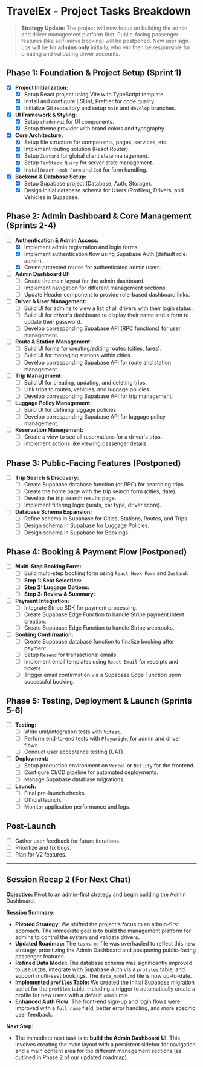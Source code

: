 # TravelEx - Project Tasks Breakdown

> **Strategy Update:** The project will now focus on building the admin and driver management platform first. Public-facing passenger features (like self-serve booking) will be postponed. New user sign-ups will be for **admins only** initially, who will then be responsible for creating and validating driver accounts.

## Phase 1: Foundation & Project Setup (Sprint 1)

- [x] **Project Initialization:**
    - [x] Setup React project using Vite with TypeScript template.
    - [x] Install and configure ESLint, Prettier for code quality.
    - [x] Initialize Git repository and setup `main` and `develop` branches.
- [x] **UI Framework & Styling:**
    - [x] Setup `shadcn/ui` for UI components.
    - [x] Setup theme provider with brand colors and typography.
- [x] **Core Architecture:**
    - [x] Setup file structure for components, pages, services, etc.
    - [x] Implement routing solution (React Router).
    - [x] Setup `Zustand` for global client state management.
    - [x] Setup `TanStack Query` for server state management.
    - [x] Install `React Hook Form` and `Zod` for form handling.
- [x] **Backend & Database Setup:**
    - [x] Setup Supabase project (Database, Auth, Storage).
    - [x] Design initial database schema for Users (Profiles), Drivers, and Vehicles in Supabase.

## Phase 2: Admin Dashboard & Core Management (Sprints 2-4)

- [ ] **Authentication & Admin Access:**
    - [x] Implement admin registration and login forms.
    - [x] Implement authentication flow using Supabase Auth (default role: admin).
    - [x] Create protected routes for authenticated admin users.
- [ ] **Admin Dashboard UI:**
    - [ ] Create the main layout for the admin dashboard.
    - [ ] Implement navigation for different management sections.
    - [ ] Update Header component to provide role-based dashboard links.
- [ ] **Driver & User Management:**
    - [ ] Build UI for admins to view a list of all drivers with their login status.
    - [ ] Build UI for driver's dashboard to display their name and a form to update their password.
    - [ ] Develop corresponding Supabase API (RPC functions) for user management.
- [ ] **Route & Station Management:**
    - [ ] Build UI forms for creating/editing routes (cities, fares).
    - [ ] Build UI for managing stations within cities.
    - [ ] Develop corresponding Supabase API for route and station management.
- [ ] **Trip Management:**
    - [ ] Build UI for creating, updating, and deleting trips.
    - [ ] Link trips to routes, vehicles, and luggage policies.
    - [ ] Develop corresponding Supabase API for trip management.
- [ ] **Luggage Policy Management:**
    - [ ] Build UI for defining luggage policies.
    - [ ] Develop corresponding Supabase API for luggage policy management.
- [ ] **Reservation Management:**
    - [ ] Create a view to see all reservations for a driver's trips.
    - [ ] Implement actions like viewing passenger details.

## Phase 3: Public-Facing Features (Postponed)

- [ ] **Trip Search & Discovery:**
    - [ ] Create Supabase database function (or RPC) for searching trips.
    - [ ] Create the home page with the trip search form (cities, date).
    - [ ] Develop the trip search results page.
    - [ ] Implement filtering logic (seats, car type, driver score).
- [ ] **Database Schema Expansion:**
    - [ ] Refine schema in Supabase for Cities, Stations, Routes, and Trips.
    - [ ] Design schema in Supabase for Luggage Policies.
    - [ ] Design schema in Supabase for Bookings.

## Phase 4: Booking & Payment Flow (Postponed)

- [ ] **Multi-Step Booking Form:**
    - [ ] Build multi-step booking form using `React Hook Form` and `Zustand`.
    - [ ] **Step 1: Seat Selection:**
    - [ ] **Step 2: Luggage Options:**
    - [ ] **Step 3: Review & Summary:**
- [ ] **Payment Integration:**
    - [ ] Integrate Stripe SDK for payment processing.
    - [ ] Create Supabase Edge Function to handle Stripe payment intent creation.
    - [ ] Create Supabase Edge Function to handle Stripe webhooks.
- [ ] **Booking Confirmation:**
    - [ ] Create Supabase database function to finalize booking after payment.
    - [ ] Setup `Resend` for transactional emails.
    - [ ] Implement email templates using `React Email` for receipts and tickets.
    - [ ] Trigger email confirmation via a Supabase Edge Function upon successful booking.

## Phase 5: Testing, Deployment & Launch (Sprints 5-6)

- [ ] **Testing:**
    - [ ] Write unit/integration tests with `Vitest`.
    - [ ] Perform end-to-end tests with `Playwright` for admin and driver flows.
    - [ ] Conduct user acceptance testing (UAT).
- [ ] **Deployment:**
    - [ ] Setup production environment on `Vercel` or `Netlify` for the frontend.
    - [ ] Configure CI/CD pipeline for automated deployments.
    - [ ] Manage Supabase database migrations.
- [ ] **Launch:**
    - [ ] Final pre-launch checks.
    - [ ] Official launch.
    - [ ] Monitor application performance and logs.

## Post-Launch
- [ ] Gather user feedback for future iterations.
- [ ] Prioritize and fix bugs.
- [ ] Plan for V2 features.

---

## Session Recap 2 (For Next Chat)

**Objective:** Pivot to an admin-first strategy and begin building the Admin Dashboard.

**Session Summary:**
- **Pivoted Strategy:** We shifted the project's focus to an admin-first approach. The immediate goal is to build the management platform for admins to control the system and validate drivers.
- **Updated Roadmap:** The `tasks.md` file was overhauled to reflect this new strategy, prioritizing the Admin Dashboard and postponing public-facing passenger features.
- **Refined Data Model:** The database schema was significantly improved to use `UUID`s, integrate with Supabase Auth via a `profiles` table, and support multi-seat bookings. The `data_model.md` file is now up-to-date.
- **Implemented `profiles` Table:** We created the initial Supabase migration script for the `profiles` table, including a trigger to automatically create a profile for new users with a default `admin` role.
- **Enhanced Auth Flow:** The front-end sign-up and login flows were improved with a `full_name` field, better error handling, and more specific user feedback.

**Next Step:**
- The immediate next task is to **build the Admin Dashboard UI**. This involves creating the main layout with a persistent sidebar for navigation and a main content area for the different management sections (as outlined in Phase 2 of our updated roadmap). 